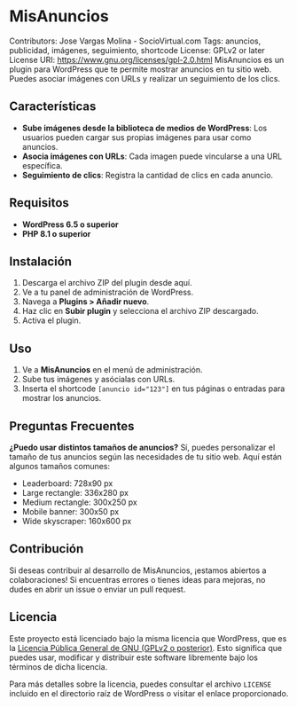 # MisAnuncios
Contributors: Jose Vargas Molina - SocioVirtual.com
Tags: anuncios, publicidad, imágenes, seguimiento, shortcode
License: GPLv2 or later
License URI: https://www.gnu.org/licenses/gpl-2.0.html
MisAnuncios es un plugin para WordPress que te permite mostrar anuncios en tu sitio web. Puedes asociar imágenes con URLs y realizar un seguimiento de los clics.

## Características

- **Sube imágenes desde la biblioteca de medios de WordPress**: Los usuarios pueden cargar sus propias imágenes para usar como anuncios.
- **Asocia imágenes con URLs**: Cada imagen puede vincularse a una URL específica.
- **Seguimiento de clics**: Registra la cantidad de clics en cada anuncio.

## Requisitos

- **WordPress 6.5 o superior**
- **PHP 8.1 o superior**

## Instalación

1. Descarga el archivo ZIP del plugin desde aquí.
2. Ve a tu panel de administración de WordPress.
3. Navega a **Plugins > Añadir nuevo**.
4. Haz clic en **Subir plugin** y selecciona el archivo ZIP descargado.
5. Activa el plugin.

## Uso

1. Ve a **MisAnuncios** en el menú de administración.
2. Sube tus imágenes y asócialas con URLs.
3. Inserta el shortcode `[anuncio id="123"]` en tus páginas o entradas para mostrar los anuncios.

## Preguntas Frecuentes 

**¿Puedo usar distintos tamaños de anuncios?**
Sí, puedes personalizar el tamaño de tus anuncios según las necesidades de tu sitio web. Aquí están algunos tamaños comunes:
- Leaderboard: 728x90 px
- Large rectangle: 336x280 px
- Medium rectangle: 300x250 px
- Mobile banner: 300x50 px
- Wide skyscraper: 160x600 px

## Contribución

Si deseas contribuir al desarrollo de MisAnuncios, ¡estamos abiertos a colaboraciones! Si encuentras errores o tienes ideas para mejoras, no dudes en abrir un issue o enviar un pull request.

## Licencia
Este proyecto está licenciado bajo la misma licencia que WordPress, que es la [Licencia Pública General de GNU (GPLv2 o posterior)](https://es.wordpress.org/about/license/). Esto significa que puedes usar, modificar y distribuir este software libremente bajo los términos de dicha licencia.

Para más detalles sobre la licencia, puedes consultar el archivo `LICENSE` incluido en el directorio raíz de WordPress o visitar el enlace proporcionado.

